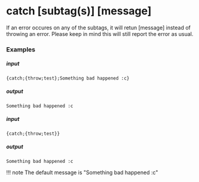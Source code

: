 # catch [subtag(s)] [message]
		
If an error occures on any of the subtags, it will retun [message] instead of throwing an error. Please keep in mind this will still report the error as usual.

### Examples

##### input
```{catch;{throw;test};Something bad happened :c}```

##### output
```Something bad happened :c```


##### input
```{catch;{throw;test}}```

##### output
```Something bad happened :c```

!!! note
		The default message is "Something bad happened :c"